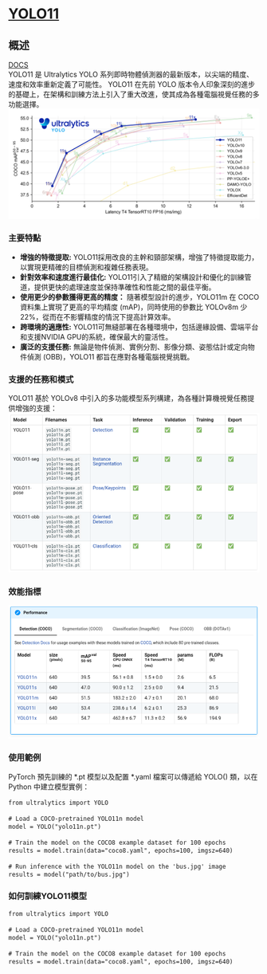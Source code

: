 # [YOLO11](https://github.com/ultralytics/ultralytics)

## 概述
[DOCS](https://docs.ultralytics.com/models/yolo11/)<br>
YOLO11 是 Ultralytics YOLO 系列即時物體偵測器的最新版本，以尖端的精度、速度和效率重新定義了可能性。 YOLO11 在先前 YOLO 版本令人印象深刻的進步的基礎上，在架構和訓練方法上引入了重大改進，使其成為各種電腦視覺任務的多功能選擇。
![](https://raw.githubusercontent.com/ultralytics/assets/refs/heads/main/yolo/performance-comparison.png)

### 主要特點
* **增強的特徵提取:** YOLO11採用改良的主幹和頸部架構，增強了特徵提取能力，以實現更精確的目標偵測和複雜任務表現。
* **針對效率和速度進行最佳化:** YOLO11引入了精緻的架構設計和優化的訓練管道，提供更快的處理速度並保持準確性和性能之間的最佳平衡。
* **使用更少的參數獲得更高的精度：** 隨著模型設計的進步，YOLO11m 在 COCO 資料集上實現了更高的平均精度 (mAP)，同時使用的參數比 YOLOv8m 少 22%，從而在不影響精度的情況下提高計算效率。
* **跨環境的適應性:** YOLO11可無縫部署在各種環境中，包括邊緣設備、雲端平台和支援NVIDIA GPU的系統，確保最大的靈活性。
* **廣泛的支援任務:** 無論是物件偵測、實例分割、影像分類、姿態估計或定向物件偵測 (OBB)，YOLO11 都旨在應對各種電腦視覺挑戰。

### 支援的任務和模式
YOLO11 基於 YOLOv8 中引入的多功能模型系列構建，為各種計算機視覺任務提供增強的支援：
![](https://github.com/rkuo2000/yolo11/blob/main/assets/YOLO11_tasks_and_modes.png?raw=true)

### 效能指標
![](https://github.com/rkuo2000/yolo11/blob/main/assets/YOLO11_performance_metrics.png?raw=true)

### 使用範例
PyTorch 預先訓練的 *.pt 模型以及配置 *.yaml 檔案可以傳遞給 YOLO() 類，以在 Python 中建立模型實例：<br>

```
from ultralytics import YOLO

# Load a COCO-pretrained YOLO11n model
model = YOLO("yolo11n.pt")

# Train the model on the COCO8 example dataset for 100 epochs
results = model.train(data="coco8.yaml", epochs=100, imgsz=640)

# Run inference with the YOLO11n model on the 'bus.jpg' image
results = model("path/to/bus.jpg")
```

### 如何訓練YOLO11模型

```
from ultralytics import YOLO

# Load a COCO-pretrained YOLO11n model
model = YOLO("yolo11n.pt")

# Train the model on the COCO8 example dataset for 100 epochs
results = model.train(data="coco8.yaml", epochs=100, imgsz=640)
```

